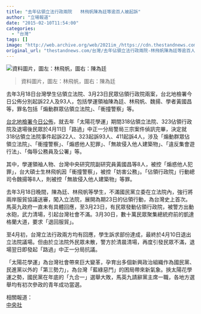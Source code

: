 ```yaml
---
title: "去年佔領立法行政兩院   林飛帆陳為廷等逾百人被起訴"
author: "立場報道"
date: "2015-02-10T11:54:00"
categories:
  - "台灣"
tags: []
image: "http://web.archive.org/web/2021im_/https://cdn.thestandnews.com/media/photos/cache/1941416_815517295144158_3877784152743685543_o_AWQlv_1200x0.png"
original_url: "thestandnews.com/台灣/去年佔領立法行政兩院-林飛帆陳為廷等逾百人被起訴"
---
```

![資料圖片，圖左：林飛帆，圖右：陳為廷](http://web.archive.org/web/2021im_/https://cdn.thestandnews.com/media/photos/cache/1941416_815517295144158_3877784152743685543_o_AWQlv_1200x0.png)

> 資料圖片，圖左：林飛帆，圖右：陳為廷

去年3月18日台灣學生佔領立法院、3月23日民眾佔領行政院兩案，台北地檢署今日公佈分別起訴22人及93人，包括學運領袖陳為廷、林飛帆、魏揚、學者黃國昌等，罪名包括「煽動群眾佔領立法院」、「衝撞警察」等。

[台北地檢署今日公佈](http://web.archive.org/web/20210628145941/http://www.slideshare.net/cnanews/ss-44474658)，就去年「太陽花學運」期間318佔領立法院、323佔領行政院及退場後民眾於4月11日「路過」中正一分局警局三宗案件偵訊完畢，決定就318佔領立法院事件起訴22人、323起訴93人、411起訴4人，涉及「煽動群眾佔領立法院」、「衝撞警察」、「煽惑他人犯罪」、「無故侵入他人建築物」、「違反集會遊行法」、「侮辱公務員及公署」等。

其中，學運領袖人物、台灣中央研究院副研究員黃國昌等8人，被控「煽惑他人犯罪」，台大碩士生林飛帆因「衝撞警察」，被控「妨害公務」。「佔領行政院」行動總司令魏揚等8人，則被控「無故侵入他人建築物」等罪。

去年3月18日晚間，陳為廷、林飛帆等學生，不滿國民黨立委在立法院內，強行將兩岸服貿協議送審，闖入立法院，展開為期23日的佔領行動，為台灣史上首次。馬英九政府一直未有具體回應，至3月23日，有民眾發動佔領行政院，被警方出動水砲，武力清場，引起台灣社會不滿。3月30日，數十萬民眾聚集總統府前的凱達格蘭大道，要求「退回服貿」。

至4月初，台灣立法行政兩方均有回應，學生訴求部份達成，最終於4月10日退出立法院議場。但由於立法院外民眾未散，警方於清晨清場，再度引發民眾不滿，退場翌日即發起「路過」中正一分局抗議。

「太陽花學運」為台灣社會帶來巨大變革，孕育出多個新興政治組織作為國民黨、民進黨以外的「第三勢力」，為台灣「藍綠惡鬥」的困局帶來新氣象。挾太陽花學運之勢，國民黨在年底的「九合一」選舉大敗，馬英九請辭黨主席一職，各地方選舉均有初次參政的青年成功當選。

相關報道：  
[中央社](http://web.archive.org/web/20210628145941/http://www.cna.com.tw/news/firstnews/201502105004-1.aspx)